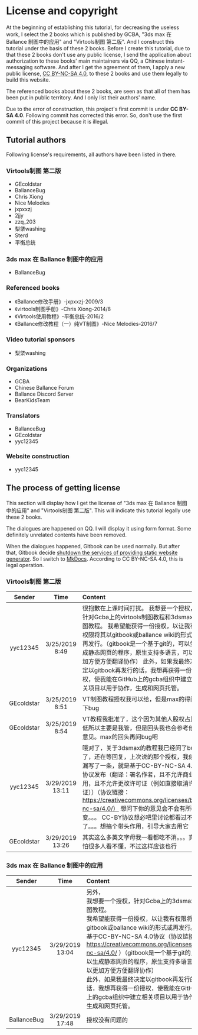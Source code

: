 # License and copyright

At the beginning of establishing this tutorial, for decreasing the useless work, I select the 2 books which is published by GCBA, "3ds max 在 Ballance 制图中的应用" and "Virtools制图 第二版". And I construct this tutorial under the basis of these 2 books. Before I create this tutorial, due to that these 2 books don't use any public license, I send the application about authorization to these books' main maintainers via QQ, a Chinese instant-messaging software. And after I get the agreement of them, I apply a new public license, [CC BY-NC-SA 4.0](https://creativecommons.org/licenses/by-nc-sa/4.0/), to these 2 books and use them legally to build this website.

The referenced books about these 2 books, are seen as that all of them has been put in public territory. And I only list their authors' name.

Due to the error of construction, this project's first commit is under **CC BY-SA 4.0**. Following commit has corrected this error. So, don't use the first commit of this project because it is illegal.

## Tutorial authors

Following license's requirements, all authors have been listed in there.

### Virtools制图 第二版

* GEcoldstar
* BallanceBug
* Chris Xiong
* Nice Melodies
* jxpxxzj
* 2jjy
* zzq_203
* 梨栠washing
* Sterd
* 平衡总统

### 3ds max 在 Ballance 制图中的应用

* BallanceBug

### Referenced books

* 《Ballance修改手册》-jxpxxzj-2009/3
* 《virtools制图手册》-Chris Xiong-2014/8
* 《Virtools使用教程》-平衡总统-2016/2
* 《Ballance修改教程（一）纯VT制图》-Nice Melodies-2016/7

### Video tutorial sponsors

* 梨栠washing

### Organizations

* GCBA
* Chinese Ballance Forum
* Ballance Discord Server
* BearKidsTeam

### Translators

* BallanceBug
* GEcoldstar
* yyc12345

### Website construction

* yyc12345

## The process of getting license

This section will display how I get the license of "3ds max 在 Ballance 制图中的应用" and "Virtools制图 第二版". This will indicate this tutorial legally use these 2 books.

The dialogues are happened on QQ. I will display it using form format. Some definitely unrelated contents have been removed.

When the dialogues happened, Gitbook can be used normally. But after that, Gitbook decide [shutdown the services of providing static website generator](https://docs.gitbook.com/v2-changes/important-differences). So I switch to [MkDocs](https://www.mkdocs.org/). According to CC BY-NC-SA 4.0, this is legal operation.

### Virtools制图 第二版

|Sender|Time|Content|
|:---:|:---:|:---|
|yyc12345|3/25/2019 8:49|很抱歉在上课时间打扰。 我想要一个授权，针对Gcba上的virtools制图教程和3dsmax制图教程。 我希望能获得一份授权，以让我有权限将其以gitbook或ballance wiki的形式或再发行。（gitbook是一个基于git的，可以生成静态网页的程序，原生支持多语言，可以更加方便方便翻译协作） 此外，如果我最终决定以gitbook再发行的话，我想再获得一份授权，使我能在GitHub上的gcba组织中建立相关项目以用于协作，生成和网页托管。|
|GEcoldstar|3/25/2019 8:51|VT制图教程授权我可以给，但是max的得问下bug|
|GEcoldstar|3/25/2019 8:54|VT教程我批准了，这个因为其他人股权占比低所以主要是我管，但是回头我也会参考他们意见。max的回头再问bug吧|
|yyc12345|3/29/2019 13:11|哦对了，关于3dsmax的教程我已经问了bug了，还在等回复，上次说的那个授权，我似乎漏写了一条，就是基于CC-BY-NC-SA 4.0协议发布（翻译：署名作者，且不允许商业使用，且不允许更改许可证（例如直接取消许可证））（协议链接：https://creativecommons.org/licenses/by-nc-sa/4.0/） 想问下你的意见会不会有所改变。。。 CC-BY协议想必吧里讨论都看过不少了。。。想搞个带头作用，引导大家去用它|
|GEcoldstar|3/29/2019 13:26|其实这么多英文字母我一看都吃不消。。。真的怕很多人看不懂，不过这样应该也行|

### 3ds max 在 Ballance 制图中的应用

|Sender|Time|Content|
|:---:|:---:|:---|
|yyc12345|3/29/2019 13:04|另外，</br>我想要一个授权，针对Gcba上的3dsmax制图教程。</br>我希望能获得一份授权，以让我有权限将其以gitbook或ballance wiki的形式或再发行。并基于CC-BY-NC-SA 4.0协议（协议链接：https://creativecommons.org/licenses/by-nc-sa/4.0/ ）（gitbook是一个基于git的，可以生成静态网页的程序，原生支持多语言，可以更加方便方便翻译协作）</br>此外，如果我最终决定以gitbook再发行的话，我想再获得一份授权，使我能在GitHub上的gcba组织中建立相关项目以用于协作，生成和网页托管。|
|BallanceBug|3/29/2019 17:48|授权没有问题的|


